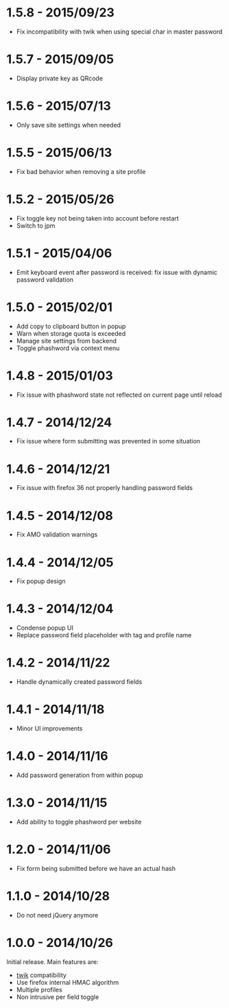 # 1.5.8 - 2015/09/23

* Fix incompatibility with twik when using special char in master password

# 1.5.7 - 2015/09/05

* Display private key as QRcode

# 1.5.6 - 2015/07/13

* Only save site settings when needed

# 1.5.5 - 2015/06/13

* Fix bad behavior when removing a site profile

# 1.5.2 - 2015/05/26

* Fix toggle key not being taken into account before restart
* Switch to jpm

# 1.5.1 - 2015/04/06

* Emit keyboard event after password is received: fix issue with dynamic password validation

# 1.5.0 - 2015/02/01

* Add copy to clipboard button in popup
* Warn when storage quota is exceeded
* Manage site settings from backend
* Toggle phashword via context menu

# 1.4.8 - 2015/01/03

* Fix issue with phashword state not reflected on current page until reload

# 1.4.7 - 2014/12/24

* Fix issue where form submitting was prevented in some situation

# 1.4.6 - 2014/12/21

* Fix issue with firefox 36 not properly handling password fields

# 1.4.5 - 2014/12/08

* Fix AMO validation warnings

# 1.4.4 - 2014/12/05

* Fix popup design

# 1.4.3 - 2014/12/04

* Condense popup UI
* Replace password field placeholder with tag and profile name

# 1.4.2 - 2014/11/22

* Handle dynamically created password fields

# 1.4.1 - 2014/11/18

* Minor UI improvements

# 1.4.0 - 2014/11/16

* Add password generation from within popup

# 1.3.0 - 2014/11/15

* Add ability to toggle phashword per website

# 1.2.0 - 2014/11/06

* Fix form being submitted before we have an actual hash

# 1.1.0 - 2014/10/28

* Do not need jQuery anymore

# 1.0.0 - 2014/10/26

Initial release. Main features are:

* [twik](https://github.com/gustavomondron/twik) compatibility
* Use firefox internal HMAC algorithm
* Multiple profiles
* Non intrusive per field toggle
